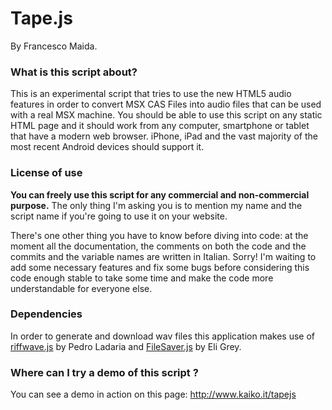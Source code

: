 # Tape.js

By Francesco Maida.

### What is this script about?

This is an experimental script that tries to use the new HTML5 audio features in order to convert MSX CAS Files into audio files that can be used with a real MSX machine. You should be able to use this script on any static HTML page and it should work from any computer, smartphone or tablet that have a modern web browser. iPhone, iPad and the vast majority of the most recent Android devices should support it.

### License of use

**You can freely use this script for any commercial and non-commercial purpose.** The only thing I'm asking you is to mention my name and the script name if you're going to use it on your website.

There's one other thing you have to know before diving into code: at the moment all the documentation, the comments on both the code and the commits and the variable names are written in Italian. Sorry! I'm waiting to add some necessary features and fix some bugs before considering this code enough stable to take some time and make the code more understandable for everyone else.

### Dependencies

In order to generate and download wav files this application makes use of  
[riffwave.js](http://codebase.es/riffwave/) by Pedro Ladaria and [FileSaver.js](https://github.com/eligrey/FileSaver.js/) by Eli Grey.

### Where can I try a demo of this script ?

You can see a demo in action on this page: http://www.kaiko.it/tapejs
